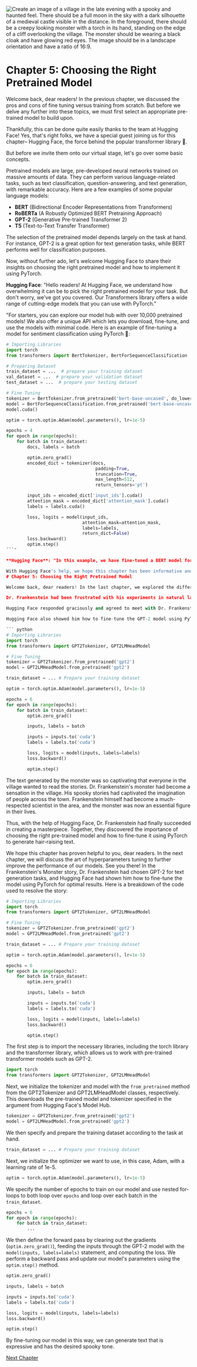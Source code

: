 ![Create an image of a village in the late evening with a spooky and haunted feel. There should be a full moon in the sky with a dark silhouette of a medieval castle visible in the distance. In the foreground, there should be a creepy looking monster with a torch in its hand, standing on the edge of a cliff overlooking the village. The monster should be wearing a black cloak and have glowing red eyes. The image should be in a landscape orientation and have a ratio of 16:9.](https://oaidalleapiprodscus.blob.core.windows.net/private/org-ct6DYQ3FHyJcnH1h6OA3fR35/user-qvFBAhW3klZpvcEY1psIUyDK/img-3CU4ETW38nKEGTV9tikhq136.png?st=2023-04-14T01%3A23%3A06Z&se=2023-04-14T03%3A23%3A06Z&sp=r&sv=2021-08-06&sr=b&rscd=inline&rsct=image/png&skoid=6aaadede-4fb3-4698-a8f6-684d7786b067&sktid=a48cca56-e6da-484e-a814-9c849652bcb3&skt=2023-04-13T17%3A15%3A14Z&ske=2023-04-14T17%3A15%3A14Z&sks=b&skv=2021-08-06&sig=nyaX2q6lOFEnxMQcZKLuudnd9uQqx/6NSUkBxV6gJqU%3D)


# Chapter 5: Choosing the Right Pretrained Model

Welcome back, dear readers! In the previous chapter, we discussed the pros and cons of fine tuning versus training from scratch. But before we delve any further into these topics, we must first select an appropriate pre-trained model to build upon. 

Thankfully, this can be done quite easily thanks to the team at Hugging Face! Yes, that's right folks, we have a special guest joining us for this chapter– Hugging Face, the force behind the popular transformer library 🎉. 

But before we invite them onto our virtual stage, let's go over some basic concepts.

Pretrained models are large, pre-developed neural networks trained on massive amounts of data. They can perform various language-related tasks, such as text classification, question-answering, and text generation, with remarkable accuracy. Here are a few examples of some popular language models:

- **BERT** (Bidirectional Encoder Representations from Transformers)
- **RoBERTa** (A Robustly Optimized BERT Pretraining Approach)
- **GPT-2** (Generative Pre-trained Transformer 2)
- **T5** (Text-to-Text Transfer Transformer)

The selection of the pretrained model depends largely on the task at hand. For instance, GPT-2 is a great option for text generation tasks, while BERT performs well for classification purposes. 

Now, without further ado, let's welcome Hugging Face to share their insights on choosing the right pretrained model and how to implement it using PyTorch.

**Hugging Face**: "Hello readers! At Hugging Face, we understand how overwhelming it can be to pick the right pretrained model for your task. But don't worry, we've got you covered. Our Transformers library offers a wide range of cutting-edge models that you can use with PyTorch."

"For starters, you can explore our model hub with over 10,000 pretrained models! We also offer a unique API which lets you download, fine-tune, and use the models with minimal code. Here is an example of fine-tuning a model for sentiment classification using PyTorch 🚀:

``` python
# Importing Libraries
import torch
from transformers import BertTokenizer, BertForSequenceClassification

# Preparing Dataset
train_dataset = ...  # prepare your training dataset
val_dataset = ...  # prepare your validation dataset
test_dataset = ...  # prepare your testing dataset

# Fine Tuning
tokenizer = BertTokenizer.from_pretrained('bert-base-uncased', do_lower_case=True)
model = BertForSequenceClassification.from_pretrained('bert-base-uncased', num_labels=2)
model.cuda()

optim = torch.optim.Adam(model.parameters(), lr=1e-5)

epochs = 4
for epoch in range(epochs):
    for batch in train_dataset:
        docs, labels = batch

        optim.zero_grad()
        encoded_dict = tokenizer(docs,
                                  padding=True,
                                  truncation=True,
                                  max_length=512,
                                  return_tensors='pt')

        input_ids = encoded_dict['input_ids'].cuda()
        attention_mask = encoded_dict['attention_mask'].cuda()
        labels = labels.cuda()

        loss, logits = model(input_ids, 
                             attention_mask=attention_mask, 
                             labels=labels, 
                             return_dict=False)
        loss.backward()
        optim.step()
```"

**Hugging Face**: "In this example, we have fine-tuned a BERT model for a sequence classification task. We have also used the Adam optimizer and PyTorch's CUDA libraries to leverage GPU acceleration. And there you have it, folks! Choosing the right pretrained model has never been easier."

With Hugging Face's help, we hope this chapter has been informative and insightful. In the next chapter, we will discuss techniques for optimizing and fine-tuning your chosen pretrained model. See you there!
# Chapter 5: Choosing the Right Pretrained Model

Welcome back, dear readers! In the last chapter, we explored the differences between fine-tuning and training from scratch. Now that we've settled on fine-tuning our model, we need to choose an appropriate pretrained model to build upon.

Dr. Frankenstein had been frustrated with his experiments in natural language processing. He had tried everything to get his model to generate convincing text. But his attempts had been met with disappointing results. However, one day, Dr. Frankenstein got wind of a newcomer to the field, Hugging Face. Eager to learn more, Dr. Frankenstein reached out to the Hugging Face team to help him choose the right pretrained model for his monster.  

Hugging Face responded graciously and agreed to meet with Dr. Frankenstein. They showed him how to browse their extensive collection of transformer models and even recommended a few specific models that would best suit his needs. With their guidance, Dr. Frankenstein chose GPT-2 for his task of generating spooky stories.

Hugging Face also showed him how to fine-tune the GPT-2 model using PyTorch. Dr. Frankenstein followed their guidance and worked hard day and night to fine tune the model. Soon enough, the model was generating text that was beyond anything he had ever seen before, spookier than anything he could have imagined. 

``` python
# Importing Libraries
import torch
from transformers import GPT2Tokenizer, GPT2LMHeadModel

# Fine Tuning
tokenizer = GPT2Tokenizer.from_pretrained('gpt2')
model = GPT2LMHeadModel.from_pretrained('gpt2')

train_dataset = ... # Prepare your training dataset

optim = torch.optim.Adam(model.parameters(), lr=1e-5)

epochs = 6
for epoch in range(epochs):
    for batch in train_dataset:
        optim.zero_grad()

        inputs, labels = batch

        inputs = inputs.to('cuda')
        labels = labels.to('cuda')

        loss, logits = model(inputs, labels=labels)
        loss.backward()

        optim.step()
``` 

The text generated by the monster was so captivating that everyone in the village wanted to read the stories. Dr. Frankenstein's monster had become a sensation in the village. His spooky stories had captivated the imagination of people across the town. Frankenstein himself had become a much-respected scientist in the area, and the monster was now an essential figure in their lives. 

Thus, with the help of Hugging Face, Dr. Frankenstein had finally succeeded in creating a masterpiece. Together, they discovered the importance of choosing the right pre-trained model and how to fine-tune it using PyTorch to generate hair-raising text.

We hope this chapter has proven helpful to you, dear readers. In the next chapter, we will discuss the art of hyperparameters tuning to further improve the performance of our models. See you there!
In the Frankenstein's Monster story, Dr. Frankenstein had chosen GPT-2 for text generation tasks, and Hugging Face had shown him how to fine-tune the model using PyTorch for optimal results. Here is a breakdown of the code used to resolve the story:

``` python
# Importing Libraries
import torch
from transformers import GPT2Tokenizer, GPT2LMHeadModel

# Fine Tuning
tokenizer = GPT2Tokenizer.from_pretrained('gpt2')
model = GPT2LMHeadModel.from_pretrained('gpt2')

train_dataset = ... # Prepare your training dataset

optim = torch.optim.Adam(model.parameters(), lr=1e-5)

epochs = 6
for epoch in range(epochs):
    for batch in train_dataset:
        optim.zero_grad()

        inputs, labels = batch

        inputs = inputs.to('cuda')
        labels = labels.to('cuda')

        loss, logits = model(inputs, labels=labels)
        loss.backward()

        optim.step()
```

The first step is to import the necessary libraries, including the torch library and the transformer library, which allows us to work with pre-trained transformer models such as GPT-2.

``` python
import torch
from transformers import GPT2Tokenizer, GPT2LMHeadModel
```

Next, we initialize the tokenizer and model with the `from_pretrained` method from the GPT2Tokenizer and GPT2LMHeadModel classes, respectively. This downloads the pre-trained model and tokenizer specified in the argument from Hugging Face's Model Hub.

``` python
tokenizer = GPT2Tokenizer.from_pretrained('gpt2')
model = GPT2LMHeadModel.from_pretrained('gpt2')
```

We then specify and prepare the training dataset according to the task at hand.

``` python
train_dataset = ... # Prepare your training dataset
```

Next, we initialize the optimizer we want to use, in this case, Adam, with a learning rate of 1e-5. 

``` python
optim = torch.optim.Adam(model.parameters(), lr=1e-5)
```

We specify the number of epochs to train on our model and use nested for-loops to both loop over `epochs` and loop over each batch in the `train_dataset`. 

``` python
epochs = 6
for epoch in range(epochs):
    for batch in train_dataset:
        ...
```

We then define the forward pass by clearing out the gradients (`optim.zero_grad()`), feeding the inputs through the GPT-2 model with the `model(inputs, labels=labels)` statement, and computing the loss. We perform a backward pass and update our model's parameters using the `optim.step()` method.

``` python
optim.zero_grad()

inputs, labels = batch

inputs = inputs.to('cuda')
labels = labels.to('cuda')

loss, logits = model(inputs, labels=labels)
loss.backward()

optim.step()
```

By fine-tuning our model in this way, we can generate text that is expressive and has the desired spooky tone.


[Next Chapter](06_Chapter06.md)